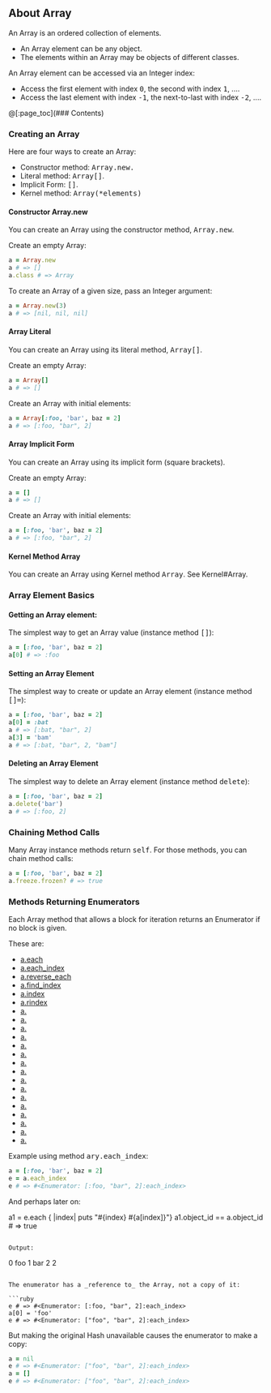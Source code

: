 ## About Array

An Array is an ordered collection of elements.
* An Array element can be any object.
* The elements within an Array may be objects of different classes.

An Array element can be accessed via an Integer index:
* Access the first element with index <tt>0</tt>,
  the second with index <tt>1</tt>, ....
* Access the last element with index <tt>-1</tt>,
  the next-to-last with index <tt>-2</tt>, .... 

@[:page_toc](### Contents)

### Creating an Array

Here are four ways to create an Array:
* Constructor method: <tt>Array.new.</tt>
* Literal method: <tt>Array[]</tt>.
* Implicit Form: <tt>[]</tt>.
* Kernel method: <tt>Array(*elements)</tt>

#### Constructor Array.new

You can create an Array using the constructor method, <tt>Array.new</tt>.

Create an empty Array:

```ruby
a = Array.new
a # => []
a.class # => Array
```

To create an Array of a given size, pass an Integer argument:

```ruby
a = Array.new(3)
a # => [nil, nil, nil]
```

#### Array Literal

You can create an Array using its literal method, <tt>Array[]</tt>.

Create an empty Array:

```ruby
a = Array[]
a # => []
```

Create an Array with initial elements:

```ruby
a = Array[:foo, 'bar', baz = 2]
a # => [:foo, "bar", 2]
```

#### Array Implicit Form

You can create an Array using its implicit form (square brackets).

Create an empty Array:

```ruby
a = []
a # => []
```

Create an Array with initial elements:

```ruby
a = [:foo, 'bar', baz = 2]
a # => [:foo, "bar", 2]
```

#### Kernel Method Array

You can create an Array using Kernel method <tt>Array</tt>.
See Kernel#Array.

### Array Element Basics

#### Getting an Array element:

The simplest way to get an Array value (instance method <tt>[]</tt>):

```ruby
a = [:foo, 'bar', baz = 2]
a[0] # => :foo
```

#### Setting an Array Element

The simplest way to create or update an Array element (instance method <tt>[]=</tt>):

```ruby
a = [:foo, 'bar', baz = 2]
a[0] = :bat
a # => [:bat, "bar", 2]
a[3] = 'bam'
a # => [:bat, "bar", 2, "bam"]
```

#### Deleting an Array Element

The simplest way to delete an Array element (instance method <tt>delete</tt>):

```ruby
a = [:foo, 'bar', baz = 2]
a.delete('bar') 
a # => [:foo, 2]
```

### Chaining Method Calls

Many Array instance methods return <tt>self</tt>.
For those methods, you can chain method calls:

```ruby
a = [:foo, 'bar', baz = 2]
a.freeze.frozen? # => true
```

### Methods Returning Enumerators

Each Array method that allows a block for iteration
returns an Enumerator if no block is given.

These are:
* [a.each](../api/markdown.md#each)
* [a.each_index](../api/markdown.md#each_index)
* [a.reverse_each](../api/markdown.md#reverse_each)
* [a.find_index](../api/markdown.md#find_index)
* [a.index](../api/markdown.md#index)
* [a.rindex](../api/markdown.md#rindex)
* [a.](../api/markdown.md#)
* [a.](../api/markdown.md#)
* [a.](../api/markdown.md#)
* [a.](../api/markdown.md#)
* [a.](../api/markdown.md#)
* [a.](../api/markdown.md#)
* [a.](../api/markdown.md#)
* [a.](../api/markdown.md#)
* [a.](../api/markdown.md#)
* [a.](../api/markdown.md#)
* [a.](../api/markdown.md#)
* [a.](../api/markdown.md#)
* [a.](../api/markdown.md#)
* [a.](../api/markdown.md#)
* [a.](../api/markdown.md#)
* [a.](../api/markdown.md#)


Example using method <tt>ary.each_index</tt>:

```ruby
a = [:foo, 'bar', baz = 2]
e = a.each_index
e # => #<Enumerator: [:foo, "bar", 2]:each_index>
```

And perhaps later on:

a1 = e.each { |index|  puts "#{index} #{a[index]}"}
a1.object_id == a.object_id # => true
```

Output:

```
0 foo
1 bar
2 2
```

The enumerator has a _reference to_ the Array, not a copy of it:

```ruby
e # => #<Enumerator: [:foo, "bar", 2]:each_index>
a[0] = 'foo'
e # => #<Enumerator: ["foo", "bar", 2]:each_index>
```

But making the original Hash unavailable causes the enumerator to make a copy:

```ruby
a = nil
e # => #<Enumerator: ["foo", "bar", 2]:each_index>
a = []
e # => #<Enumerator: ["foo", "bar", 2]:each_index>
```

